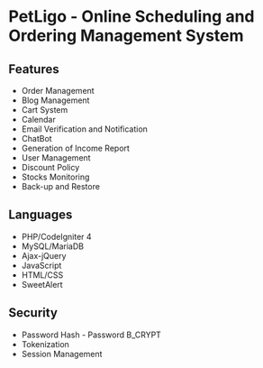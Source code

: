 # PetLigo - Online Scheduling and Ordering Management System
## Features
* Order Management
* Blog Management
* Cart System
* Calendar
* Email Verification and Notification
* ChatBot
* Generation of Income Report
* User Management
* Discount Policy
* Stocks Monitoring
* Back-up and Restore

## Languages
* PHP/CodeIgniter 4
* MySQL/MariaDB
* Ajax-jQuery
* JavaScript
* HTML/CSS
* SweetAlert
  
## Security
* Password Hash - Password B_CRYPT
* Tokenization
* Session Management
